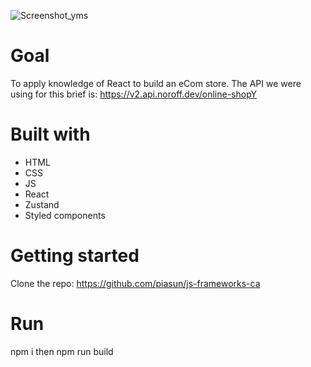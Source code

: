 
![Screenshot_yms](https://github.com/piasun/js-frameworks-ca/assets/77275966/e5f07314-8b88-45e4-b7d2-e20d11a1dde8)

# Goal

To apply knowledge of React to build an eCom store. The API we were using for this brief is: https://v2.api.noroff.dev/online-shopY

# Built with

- HTML
- CSS
- JS
- React
- Zustand
- Styled components

# Getting started
Clone the repo: https://github.com/piasun/js-frameworks-ca

# Run
npm i
then 
npm run build



